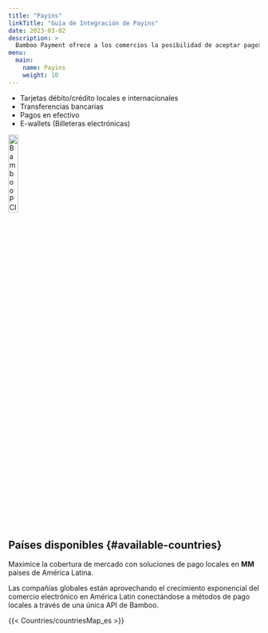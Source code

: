 ```yaml
---
title: "Payins"
linkTitle: "Guía de Integración de Payins"
date: 2023-03-02
description: >
  Bamboo Payment ofrece a los comercios la posibilidad de aceptar pagos soportando todos los medios de pago disponibles en cada país.
menu:
  main:
    name: Payins
    weight: 10     
---
```


* Tarjetas débito/crédito locales e internacionales
* Transferencias bancarias
* Pagos en efectivo
* E-wallets (Billeteras electrónicas)

<img src="https://bamboopaymentsystems.com/wp-content/themes/Bamboo_Theme/images/pci-logo.png" alt="Bamboo PCI certified by GMsectec" style="width: 20%; height:auto;">


## Países disponibles {#available-countries}
Maximice la cobertura de mercado con soluciones de pago locales en **MM** países de América Latina.

Las compañías globales están aprovechando el crecimiento exponencial del comercio electrónico en América Latin conectándose a métodos de pago locales a través de una única API de Bamboo.

 {{< Countries/countriesMap_es >}}

 <script>
  window.onload = function() {
    var phtml = document.getElementById('available-countries').nextSibling.nextSibling.innerHTML.replace('MM', document.getElementsByClassName('map-point').length);
    document.getElementById('available-countries').nextSibling.nextSibling.innerHTML = phtml;
  }
</script>